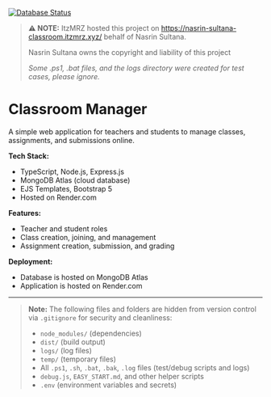 [![Database Status](https://img.shields.io/endpoint?url=https://nasrin-sultana-classroom.itzmrz.xyz/dbstatus-shields)](https://nasrin-sultana-classroom.itzmrz.xyz/dbstatus-shields)
> **:warning: NOTE:**
> ItzMRZ hosted this project on https://nasrin-sultana-classroom.itzmrz.xyz/ behalf of Nasrin Sultana.
>
> Nasrin Sultana owns the copyright and liability of this project
>
> _Some .ps1, .bat files, and the logs directory were created for test cases, please ignore._

# Classroom Manager

A simple web application for teachers and students to manage classes, assignments, and submissions online.

**Tech Stack:**
- TypeScript, Node.js, Express.js
- MongoDB Atlas (cloud database)
- EJS Templates, Bootstrap 5
- Hosted on Render.com

**Features:**
- Teacher and student roles
- Class creation, joining, and management
- Assignment creation, submission, and grading

**Deployment:**
- Database is hosted on MongoDB Atlas
- Application is hosted on Render.com

---

> **Note:**
> The following files and folders are hidden from version control via `.gitignore` for security and cleanliness:
> - `node_modules/` (dependencies)
> - `dist/` (build output)
> - `logs/` (log files)
> - `temp/` (temporary files)
> - All `.ps1`, `.sh`, `.bat`, `.bak`, `.log` files (test/debug scripts and logs)
> - `debug.js`, `EASY_START.md`, and other helper scripts
> - `.env` (environment variables and secrets)
